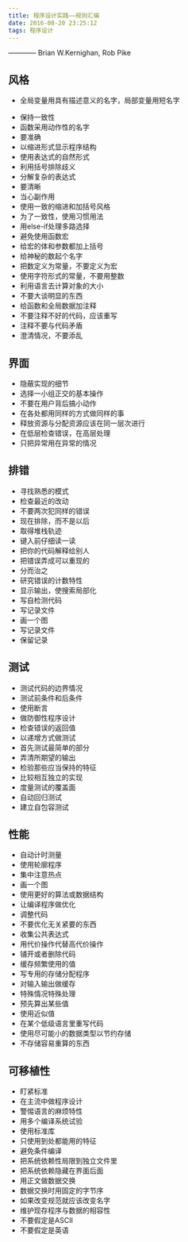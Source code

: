```yaml
---
title: 程序设计实践——规则汇编
date: 2016-08-20 23:25:12
tags: 程序设计
---
```

———— Brian W.Kernighan, Rob Pike

## 风格
* 全局变量用具有描述意义的名字，局部变量用短名字
<!--more-->
* 保持一致性
* 函数采用动作性的名字
* 要准确
* 以缩进形式显示程序结构
* 使用表达式的自然形式
* 利用括号排除歧义
* 分解复杂的表达式
* 要清晰
* 当心副作用
* 使用一致的缩进和加括号风格
* 为了一致性，使用习惯用法
* 用else-if处理多路选择
* 避免使用函数宏
* 给宏的体和参数都加上括号
* 给神秘的数起个名字
* 把数定义为常量，不要定义为宏
* 使用字符形式的常量，不要用整数
* 利用语言去计算对象的大小
* 不要大谈明显的东西
* 给函数和全局数据加注释
* 不要注释不好的代码，应该重写
* 注释不要与代码矛盾
* 澄清情况，不要添乱

## 界面

* 隐蔽实现的细节
* 选择一小组正交的基本操作
* 不要在用户背后搞小动作
* 在各处都用同样的方式做同样的事
* 释放资源与分配资源应该在同一层次进行
* 在低层检查错误，在高层处理
* 只把异常用在异常的情况

## 排错

* 寻找熟悉的模式
* 检查最近的改动
* 不要两次犯同样的错误
* 现在排除，而不是以后
* 取得堆栈轨迹
* 键入前仔细读一读
* 把你的代码解释给别人
* 把错误弄成可以重现的
* 分而治之
* 研究错误的计数特性
* 显示输出，使搜索局部化
* 写自检测代码
* 写记录文件
* 画一个图
* 写记录文件
* 保留记录

## 测试

* 测试代码的边界情况
* 测试前条件和后条件
* 使用断言
* 做防御性程序设计
* 检查错误的返回值
* 以递增方式做测试
* 首先测试最简单的部分
* 弄清所期望的输出
* 检验那些应当保持的特征
* 比较相互独立的实现
* 度量测试的覆盖面
* 自动回归测试
* 建立自包容测试

## 性能

* 自动计时测量
* 使用轮廓程序
* 集中注意热点
* 画一个图
* 使用更好的算法或数据结构
* 让编译程序做优化
* 调整代码
* 不要优化无关紧要的东西
* 收集公共表达式
* 用代价操作代替高代价操作
* 铺开或者删除代码
* 缓存频繁使用的值
* 写专用的存储分配程序
* 对输入输出做缓存
* 特殊情况特殊处理
* 预先算出某些值
* 使用近似值
* 在某个低级语言里重写代码
* 使用尽可能小的数据类型以节约存储
* 不存储容易重算的东西

## 可移植性

* 盯紧标准
* 在主流中做程序设计
* 警惕语言的麻烦特性
* 用多个编译系统试验
* 使用标准库
* 只使用到处都能用的特征
* 避免条件编译
* 把系统依赖性局限到独立文件里
* 把系统依赖隐藏在界面后面
* 用正文做数据交换
* 数据交换时用固定的字节序
* 如果改变规范就应该改变名字
* 维护现存程序与数据的相容性
* 不要假定是ASCII
* 不要假定是英语

